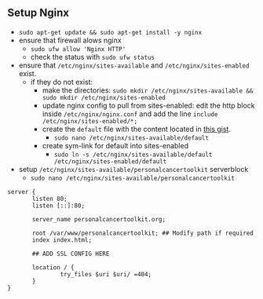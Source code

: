 ## Setup Nginx
- `sudo apt-get update && sudo apt-get install -y nginx`
- ensure that firewall alows nginx
    - `sudo ufw allow 'Nginx HTTP'`
    - check the status with `sudo ufw status`
- ensure that `/etc/nginx/sites-available` and `/etc/nginx/sites-enabled` exist.
    - if they do not exist:
        - make the directories: `sudo mkdir /etc/nginx/sites-available && sudo mkdir /etc/nginx/sites-enabled`
        - update nginx config to pull from sites-enabled: edit the http block inside `/etc/nginx/nginx.conf` and add the line `include /etc/nginx/sites-enabled/*;`
        - create the `default` file with the content located in [this gist](https://gist.github.com/uladkasach/9279e9b0d4a1818cdf368664a399db4f). 
            - `sudo nano /etc/nginx/sites-available/default`
        - create sym-link for default into sites-enabled
            - `sudo ln -s /etc/nginx/sites-available/default /etc/nginx/sites-enabled/default`
- setup `/etc/nginx/sites-available/personalcancertoolkit` serverblock 
  - `sudo nano /etc/nginx/sites-available/personalcancertoolkit`
```
server {
       listen 80;
       listen [::]:80;

       server_name personalcancertoolkit.org; 

       root /var/www/personalcancertoolkit; ## Modify path if required
       index index.html;
       
       ## ADD SSL CONFIG HERE

       location / {
               try_files $uri $uri/ =404;
       }
}
```
